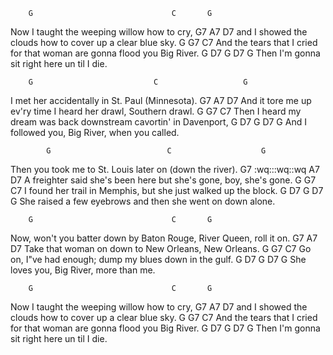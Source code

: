  	    G	                            C	    G
Now I 	taught the weeping willow how 	to 	cry,
 	                            G7	        A7	        D7
and I showed the clouds how to 	cover up a 	clear blue 	sky.
 	        G	                            G7              	C7
And the 	tears that I cried for that 	woman are gonna 	flood you Big River.
 	    G	                    D7	                G	    D7	G
Then 	I'm gonna sit right 	here 	un	til I 	die.

 	    G	                        C	                G
I met   her accidentally in St.     Paul (Minnesota).
 	                            G7	            A7	                D7
And it tore me up ev'ry time    I heard her     drawl, Southern     drawl.
 	    G	                G7               C7
Then I  heard my dream was  back downstream  cavortin' in Davenport,
 	    G	                D7	        G	            D7	G
And     I followed you,     Big River,  when you called.

 	        G	                       C	                G
Then you    took me to St. Louis later on (down the river).
 	                   G7	            :wq:::wq::wq        A7	                D7
A freighter said she's been here    but she's   gone, boy, she's    gone.
 	        G	                            G7              	C7
I found     her trail in Memphis, but she just walked up the block.
 	    G	                    D7	                G	    D7	G
She raised a few eyebrows and then she went on down alone.

 	    G	                            C	    G
Now, won't you batter down by Baton Rouge, River Queen, roll it on.
 	                            G7	        A7	        D7
Take that woman on down to New Orleans, New Orleans.
 	        G	                            G7              	C7
Go on, I"ve had enough; dump my blues down in the gulf.
 	    G	                    D7	                G	    D7	G
She loves you, Big River, more than me.

 	    G	                            C	    G
Now I 	taught the weeping willow how 	to 	cry,
 	                            G7	        A7	        D7
and I showed the clouds how to 	cover up a 	clear blue 	sky.
 	        G	                            G7              	C7
And the 	tears that I cried for that 	woman are gonna 	flood you Big River.
 	    G	                    D7	                G	    D7	G
Then 	I'm gonna sit right 	here 	un	til I 	die.
